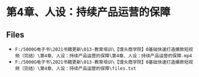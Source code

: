 # 第4章、人设：持续产品运营的保障

## Files

- `F:/5000G电子书\2021书籍更新\013-教育培训\【馒头商学院】0基础快速打造爆款短视频（完结）\第4章、人设：持续产品运营的保障\第4章、人设：持续产品运营的保障.mp4`
- `F:/5000G电子书\2021书籍更新\013-教育培训\【馒头商学院】0基础快速打造爆款短视频（完结）\第4章、人设：持续产品运营的保障\files.txt`
